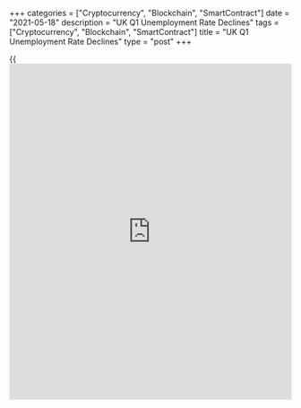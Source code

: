 +++
categories = ["Cryptocurrency", "Blockchain", "SmartContract"]
date = "2021-05-18"
description = "UK Q1 Unemployment Rate Declines"
tags = ["Cryptocurrency", "Blockchain", "SmartContract"]
title = "UK Q1 Unemployment Rate Declines"
type = "post"
+++

{{<iframe id="large-banner" src="https://www.bounty.group/#slide=24.0" width="100%" height="600" scrolling="no" style="border: 0px solid rgb(216, 221, 230); border-radius: 3px;">}}

The UK unemployment rate declined in the first quarter despite the
recent lockdown, the Office for National Statistics reported Tuesday.

The jobless rate fell 0.3 percentage points to 4.8 percent in the first
quarter. This was also below economists' forecast of 4.9 percent.

At the same time, the employment rate was estimated at 75.2 percent, up
0.2 percentage points from the previous quarter.

Data showed that annual growth in average earnings, including bonuses,
came in at 4.0 percent, but below the economists' forecast of 4.5
percent.

Excluding bonuses, average earnings increased 4.6 percent annually, as
expected.  
  
In April, the claimant count rate remained unchanged at 7.2 percent. The
number of people claiming unemployment benefits decreased by 15,100 from
March.

The number of payroll employees increased for the fifth consecutive
month in April, data showed. About 97,000 more people were in payrolled
employment when compared with March. Still this was down 772,000 since
February 2020.

In three months to April, there were an estimated 657,000 job vacancies,
which was a growth of 8.0 percent compared with last quarter.

Today's data release suggests that the labor market is now on the front
foot, Thomas Pugh, an economist at Capital Economics, said.

The unemployment rate may still rise over the rest of this year, but
this will probably be due to people re-joining the labor market rather
than more people losing their jobs, the economist added.

There is little doubt that there will see a rise in the jobless rate
when the furlough scheme ends in September, though the peak is likely to
be significantly lower than feared a few months ago, James Smith, an ING
economist said.

Smith expects the jobless rate to peak at around 6 percent in the
autumn, though things are likely to be improving again by year-end.

The Bank of England forecasts the jobless rate to drop to 5 percent this
year, before falling to 4.5 percent next year and 4.25 percent in 2023.

For comments and feedback [contact](https://www.playgroundfx.com/contact/): editorial@rtt[news](https://www.letsplayfx.com/blog/forex-news-website/).com

[Economic News][1]

 **What parts of the world are seeing the best (and worst) economic
performances lately? Click[here][2] to check out our [Econ Scorecard][2]
and find out! See up-to-the-moment [ranking](https://www.playgroundfx.com/blog/crypto-exchange-ranking/)s for the best and worst
performers in [GDP][3], [unemployment rate][4], [inflation][5] and much
more.**

   1. www.rtt[news](https://www.letsplayfx.com/blog/forex-news-website/).com/Content/EconomicNews.aspx
   2. www.rtt[news](https://www.letsplayfx.com/blog/forex-news-website/).com/economic-scorecard/world-rank/industrial-production/highest-performance.aspx
   3. www.rtt[news](https://www.letsplayfx.com/blog/forex-news-website/).com/economic-scorecard/world-rank/GDP/highest-performance.aspx
   4. www.rtt[news](https://www.letsplayfx.com/blog/forex-news-website/).com/economic-scorecard/world-rank/unemployment-rate/lowest-performance.aspx
   5. www.rtt[news](https://www.letsplayfx.com/blog/forex-news-website/).com/economic-scorecard/world-rank/CPI/highest-performance.aspx